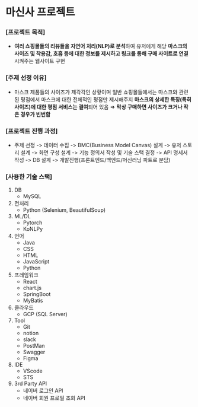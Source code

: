 # 마신사 프로젝트
### [프로젝트 목적]
- **여러 쇼핑몰들의 리뷰들을 자연어 처리(NLP)로 분석**하여 유저에게 해당 **마스크의 사이즈 및 착용감, 호흡 등에 대한 정보를 제시하고 링크를 통해 구매 사이트로 연결**시켜주는 웹사이트 구현

### [주제 선정 이유]
- 마스크 제품들의 사이즈가 제각각인 상황이며 일반 쇼핑몰들에서는 마스크와 관련된 평점에서 마스크에 대한 전체적인 평점만 제시해주지 **마스크의 상세한 특징(특히 사이즈)에 대한 평점 서비스는 결여**되어 있음 ⇒ **막상 구매하면 사이즈가 크거나 작은 경우가 빈번함**

### [프로젝트 진행 과정]
- 주제 선정 -> 데이터 수집 -> BMC(Business Model Canvas) 설계 -> 유저 스토리 설계 -> 화면 구성 설계 -> 기능 정의서 작성 및 기술 스택 결정 -> API 명세서 작성 -> DB 설계 -> 개발진행(프론트엔드/백엔드/머신러닝 파트로 분담)

### [사용한 기술 스택]
1. DB
    - MySQL
2. 전처리
    - Python (Selenium, BeautifulSoup)
3. ML/DL
    - Pytorch
    - KoNLPy
4. 언어
    - Java
    - CSS
    - HTML
    - JavaScript
    - Python
5. 프레임워크
    - React
    - chart.js
    - SpringBoot
    - MyBatis
6. 클라우드
    - GCP (SQL Server)
7. Tool
    - Git
    - notion
    - slack
    - PostMan
    - Swagger
    - Figma
8. IDE
    - VScode
    - STS
9. 3rd Party API
    - 네이버 로그인 API
    - 네이버 회원 프로필 조회 API


